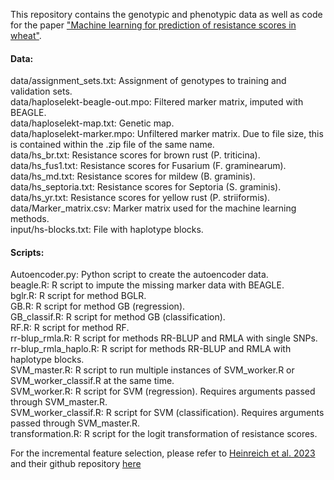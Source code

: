 This repository contains the genotypic and phenotypic data as well as code for the paper ["Machine learning for prediction of resistance scores in wheat"](https://onlinelibrary.wiley.com/doi/10.1111/pbr.13235).

#### Data:

data/assignment_sets.txt: Assignment of genotypes to training and validation sets. <br>
data/haploselekt-beagle-out.mpo: Filtered marker matrix, imputed with BEAGLE. <br>
data/haploselekt-map.txt: Genetic map. <br>
data/haploselekt-marker.mpo: Unfiltered marker matrix. Due to file size, this is contained within the .zip file of the same name. <br>
data/hs_br.txt: Resistance scores for brown rust (P. triticina). <br>
data/hs_fus1.txt: Resistance scores for Fusarium (F. graminearum). <br>
data/hs_md.txt: Resistance scores for mildew (B. graminis). <br>
data/hs_septoria.txt: Resistance scores for Septoria (S. graminis). <br>
data/hs_yr.txt: Resistance scores for yellow rust (P. striiformis). <br>
data/Marker_matrix.csv: Marker matrix used for the machine learning methods. <br>
input/hs-blocks.txt: File with haplotype blocks.

#### Scripts:

Autoencoder.py: Python script to create the autoencoder data. <br>
beagle.R: R script to impute the missing marker data with BEAGLE. <br>
bglr.R: R script for method BGLR. <br>
GB.R: R script for method GB (regression). <br>
GB_classif.R: R script for method GB (classification). <br>
RF.R: R script for method RF. <br>
rr-blup_rmla.R: R script for methods RR-BLUP and RMLA with single SNPs. <br>
rr-blup_rmla_haplo.R: R script for methods RR-BLUP and RMLA with haplotype blocks. <br>
SVM_master.R: R script to run multiple instances of SVM_worker.R or SVM_worker_classif.R at the same time. <br>
SVM_worker.R: R script for SVM (regression). Requires arguments passed through SVM_master.R. <br>
SVM_worker_classif.R: R script for SVM (classification). Requires arguments passed through SVM_master.R. <br>
transformation.R: R script for the logit transformation of resistance scores.

For the incremental feature selection, please refer to [Heinreich et al. 2023](https://gsejournal.biomedcentral.com/articles/10.1186/s12711-023-00853-8) and their github repository [here](https://github.com/FelixHeinrich/GP_with_IFS/)
